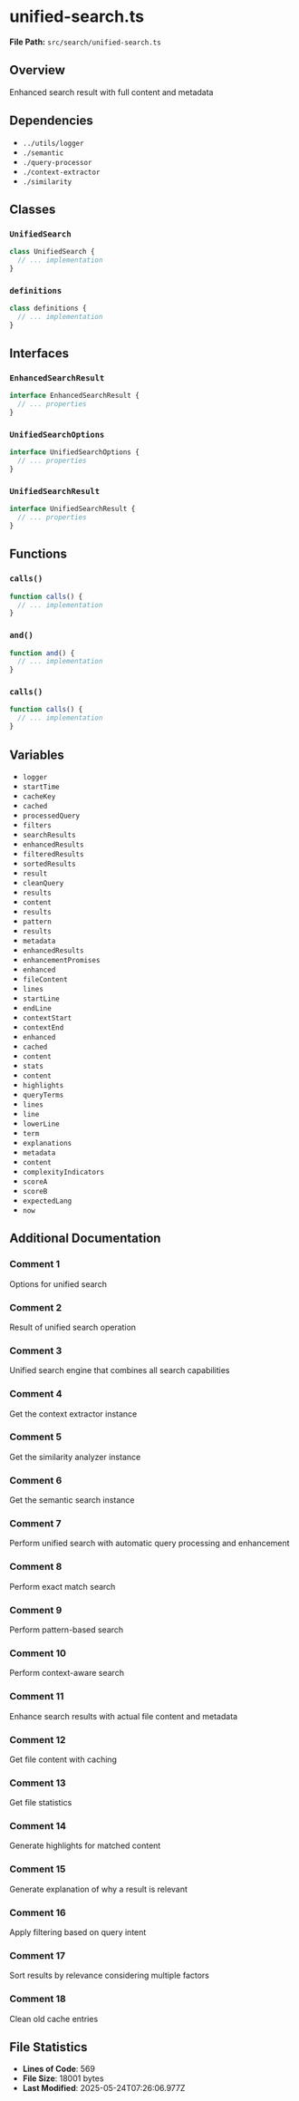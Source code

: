 # unified-search.ts

**File Path:** `src/search/unified-search.ts`

## Overview

Enhanced search result with full content and metadata

## Dependencies

- `../utils/logger`
- `./semantic`
- `./query-processor`
- `./context-extractor`
- `./similarity`

## Classes

### `UnifiedSearch`

```typescript
class UnifiedSearch {
  // ... implementation
}
```

### `definitions`

```typescript
class definitions {
  // ... implementation
}
```

## Interfaces

### `EnhancedSearchResult`

```typescript
interface EnhancedSearchResult {
  // ... properties
}
```

### `UnifiedSearchOptions`

```typescript
interface UnifiedSearchOptions {
  // ... properties
}
```

### `UnifiedSearchResult`

```typescript
interface UnifiedSearchResult {
  // ... properties
}
```

## Functions

### `calls()`

```typescript
function calls() {
  // ... implementation
}
```

### `and()`

```typescript
function and() {
  // ... implementation
}
```

### `calls()`

```typescript
function calls() {
  // ... implementation
}
```

## Variables

- `logger`
- `startTime`
- `cacheKey`
- `cached`
- `processedQuery`
- `filters`
- `searchResults`
- `enhancedResults`
- `filteredResults`
- `sortedResults`
- `result`
- `cleanQuery`
- `results`
- `content`
- `results`
- `pattern`
- `results`
- `metadata`
- `enhancedResults`
- `enhancementPromises`
- `enhanced`
- `fileContent`
- `lines`
- `startLine`
- `endLine`
- `contextStart`
- `contextEnd`
- `enhanced`
- `cached`
- `content`
- `stats`
- `content`
- `highlights`
- `queryTerms`
- `lines`
- `line`
- `lowerLine`
- `term`
- `explanations`
- `metadata`
- `content`
- `complexityIndicators`
- `scoreA`
- `scoreB`
- `expectedLang`
- `now`

## Additional Documentation

### Comment 1

Options for unified search

### Comment 2

Result of unified search operation

### Comment 3

Unified search engine that combines all search capabilities

### Comment 4

Get the context extractor instance

### Comment 5

Get the similarity analyzer instance

### Comment 6

Get the semantic search instance

### Comment 7

Perform unified search with automatic query processing and enhancement

### Comment 8

Perform exact match search

### Comment 9

Perform pattern-based search

### Comment 10

Perform context-aware search

### Comment 11

Enhance search results with actual file content and metadata

### Comment 12

Get file content with caching

### Comment 13

Get file statistics

### Comment 14

Generate highlights for matched content

### Comment 15

Generate explanation of why a result is relevant

### Comment 16

Apply filtering based on query intent

### Comment 17

Sort results by relevance considering multiple factors

### Comment 18

Clean old cache entries

## File Statistics

- **Lines of Code**: 569
- **File Size**: 18001 bytes
- **Last Modified**: 2025-05-24T07:26:06.977Z

